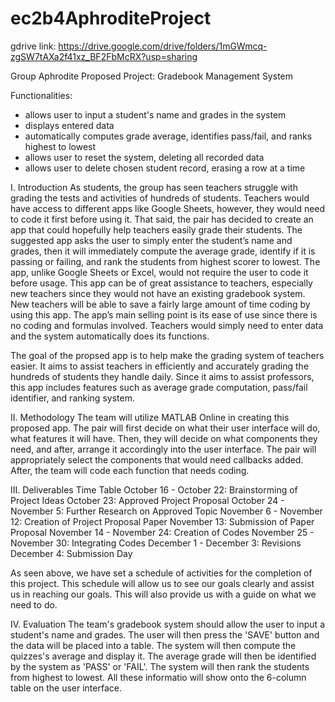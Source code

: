 # ec2b4AphroditeProject

gdrive link: https://drive.google.com/drive/folders/1mGWmcq-zgSW7tAXa2f41xz_BF2FbMcRX?usp=sharing

Group Aphrodite
Proposed Project: Gradebook Management System

Functionalities:
- allows user to input a student's name and grades in the system
- displays entered data
- automatically computes grade average, identifies pass/fail, and ranks highest to lowest
- allows user to reset the system, deleting all recorded data
- allows user to delete chosen student record, erasing a row at a time


I. Introduction
As students, the group has seen teachers struggle with grading the tests and activities of hundreds of students. Teachers would have access to different apps like Google Sheets, however, they would need to code it first before using it. That said, the pair has decided to create an app that could hopefully help teachers easily grade their students. The suggested app asks the user to simply enter the student’s name and grades, then it will immediately compute the average grade, identify if it is passing or failing, and rank the students from highest scorer to lowest. The  app, unlike Google Sheets or Excel, would not require the user to code it before usage. This app can be of great assistance to teachers, especially new teachers since they would not have an existing gradebook system. New teachers will be able to save a fairly large amount of time coding by using this app. The app’s main selling point is its ease of use since there is no coding and formulas involved. Teachers would simply need to enter data and the system automatically does its functions.

The goal of the propsed app is to help make the grading system of teachers easier. It aims to assist teachers in efficiently and accurately grading the hundreds of students they handle daily. Since it aims to assist professors, this app includes features such as average grade computation, pass/fail identifier, and ranking system. 


II. Methodology
The team will utilize MATLAB Online in creating this proposed app. The pair will first decide on what their user interface will do, what features it will have. Then, they will decide on what components they need, and after, arrange it accordingly into the user interface. The pair will appropriately select the components that would need callbacks added. After, the team will code each function that needs coding. 


III. Deliverables
Time Table
October 16 - October 22: Brainstorming of Project Ideas
October 23: Approved Project Proposal
October 24 - November 5: Further Research on Approved Topic
November 6 - November 12: Creation of Project Proposal Paper
November 13: Submission of Paper Proposal
November 14 - November 24: Creation of Codes
November 25 - November 30: Integrating Codes
December 1 - December 3: Revisions
December 4: Submission Day

As seen above, we have set a schedule of activities for the completion of this project. This schedule will allow us to see our goals clearly and assist us in reaching our goals. This will also provide us with a guide on what we need to do.

IV. Evaluation
The team's gradebook system should allow the user to input a student's name and grades. The user will then press the 'SAVE' button and the data will be placed into a table. The system will then compute the quizzes's average and display it. The average grade will then be identified by the system as 'PASS' or 'FAIL'. The system will then rank the students from highest to lowest. All these informatio will show onto the 6-column table on the user interface.

